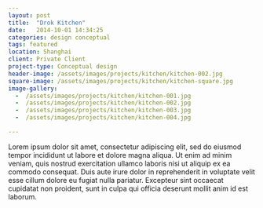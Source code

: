 ```yaml
---
layout: post
title:  "Drok Kitchen"
date:   2014-10-01 14:34:25
categories: design conceptual
tags: featured
location: Shanghai 
client: Private Client
project-type: Conceptual design
header-image: /assets/images/projects/kitchen/kitchen-002.jpg
square-image: /assets/images/projects/kitchen/kitchen-square.jpg
image-gallery:
  -  /assets/images/projects/kitchen/kitchen-001.jpg
  -  /assets/images/projects/kitchen/kitchen-002.jpg
  -  /assets/images/projects/kitchen/kitchen-003.jpg
  -  /assets/images/projects/kitchen/kitchen-004.jpg

---
```

Lorem ipsum dolor sit amet, consectetur adipiscing elit, sed do eiusmod tempor incididunt ut labore et dolore magna aliqua. Ut enim ad minim veniam, quis nostrud exercitation ullamco laboris nisi ut aliquip ex ea commodo consequat. Duis aute irure dolor in reprehenderit in voluptate velit esse cillum dolore eu fugiat nulla pariatur. Excepteur sint occaecat cupidatat non proident, sunt in culpa qui officia deserunt mollit anim id est laborum.